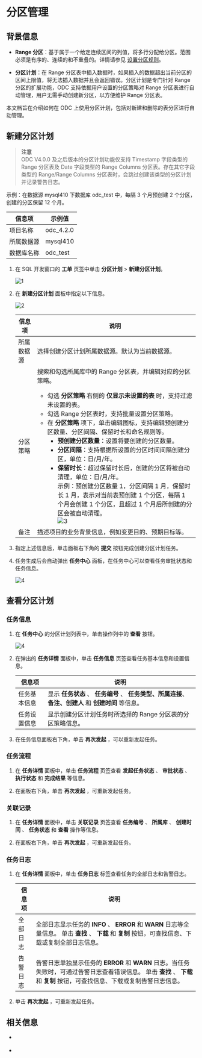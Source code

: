 # 分区管理

## 背景信息

- **Range 分区**：基于属于一个给定连续区间的列值，将多行分配给分区。范围必须是有序的、连续的和不重叠的。详情请参见 [设置分区规则](../11.web-odc-database-objects/1.web-odc-table-objects/2.web-odc-create-a-table.md)。

- **分区计划**：在 Range 分区表中插入数据时，如果插入的数据超出当前分区的区间上限值，将无法插入数据并且会返回错误。分区计划是专门针对 Range 分区的扩展功能，ODC 支持依据用户设置的分区策略对 Range 分区表进行自动管理，用户无需手动创建新分区，以方便维护 Range 分区表。

本文档旨在介绍如何在 ODC 上使用分区计划，包括对新建和删除的表分区进行自动管理。 

## 新建分区计划

> **注意**  
> ODC V4.0.0 及之后版本的分区计划功能仅支持 Timestamp 字段类型的 Range 分区表及 Date 字段类型的 Range Columns 分区表。存在其它字段类型的 Range/Range Columns 分区表时，会跳过创建该类型的分区计划并记录警告日志。

示例：在数据源 mysql410 下数据库 odc_test 中，每隔 3 个月预创建 2 个分区，创建的分区保留 12 个月。

| 信息项 | 示例值 |
| ------ | ------ |
|项目名称 | odc_4.2.0 |
|所属数据源|mysql410 |
|数据库名称|odc_test|

1. 在 SQL 开发窗口的 **工单** 页签中单击 **分区计划** > **新建分区计划**。

   ![1]()

2. 在 **新建分区计划** 面板中指定以下信息。

   ![2]()

   | **信息项** | **说明**   |
   |---------|-----------------------------------------------------------------------------------------------------------------------------------------------------------------------------------------------------------------------------------------------------------------------------------------------------|
   | 所属数据源    | 选择创建分区计划所属数据源。默认为当前数据源。 |
   | 分区策略    | 搜索和勾选所属库中的 Range 分区表，并编辑对应的分区策略。 <ul><li> 勾选 **分区策略** 右侧的 **仅显示未设置的表** 时，支持过滤未设置的表。 </li><li> 勾选 Range 分区表时，支持批量设置分区策略。</li><li> 在 **分区策略** 项下，单击编辑图标，支持编辑预创建分区数量、分区间隔、保留时长和命名规则等。<ul><li> **预创建分区数量**：设置将要创建的分区数量。</li><li> **分区间隔**：支持根据所设置的分区时间间隔创建分区，单位：日/月/年。</li><li> **保留时长**：超过保留时长后，创建的分区将被自动清理，单位：日/月/年。 <br> 示例：预创建分区数量  1，分区间隔 1 月，保留时长 1 月，表示对当前表预创建 1 个分区，每隔 1 个月会创建 1 个分区，且超过 1 个月后所创建的分区会被自动清理。<br> ![3]()</li></ul></li></ul>    |
   | 备注      | 描述项目的业务背景信息，例如变更目的、预期目标等。  |

3. 指定上述信息后，单击面板右下角的 **提交** 按钮完成创建分区计划任务。

4. 任务生成后会自动弹出 **任务中心** 面板，在任务中心可以查看任务审批状态和任务信息。

   ![4]()

## 查看分区计划

### **任务信息**

1. 在 **任务中心** 的分区计划列表中，单击操作列中的 **查看** 按钮。

   ![4]()

2. 在弹出的 **任务详情** 面板中，单击 **任务信息** 页签查看任务基本信息和设置信息。

   | 信息项 | 说明   |
   |---------|------------------|
   | 任务基本信息  | 显示 **任务状态** 、 **任务编号** 、 **任务类型、所属连接**、 **备注、创建人** 和 **创建时间** 等信息。 |
   | 任务设置信息  | 显示创建分区计划任务时所选择的 Range 分区表的分区策略信息。|

3. 在任务信息面板右下角，单击 **再次发起** ，可以重新发起任务。

### **任务流程** 

1. 在 **任务详情** 面板中，单击 **任务流程** 页签查看 **发起任务状态** 、 **审批状态** 、 **执行状态** 和 **完成结果** 等信息。


2. 在面板右下角，单击 **再次发起** ，可重新发起任务。

### 关联记录

1. 在 **任务详情** 面板中，单击 **关联记录** 页签查看 **任务编号** 、 **所属库** 、 **创建时间** 、 **任务状态** 和 **查看** 操作等信息。

2. 在面板右下角，单击 **再次发起** ，可重新发起任务。

### 任务日志


1. 在 **任务详情** 面板中，单击 **任务日志** 标签查看任务的全部日志和告警日志。


   | 信息项  | 说明     |
   |------|-----------------------------|
   | 全部日志 | 全部日志显示任务的 **INFO** 、 **ERROR** 和 **WARN** 日志等全量信息。 单击 **查找** 、 **下载** 和 **复制** 按钮，可查找信息、下载或复制全部日志信息。        |
   | 告警日志 | 告警日志单独显示任务的 **ERROR** 和 **WARN** 日志。当任务失败时，可通过告警日志查看错误信息。 单击 **查找** 、 **下载** 和 **复制** 按钮，可查找信息、下载或复制告警日志信息。 |

2. 单击 **再次发起** ，可重新发起任务。


**相关信息**
-------------------------

* []()


* []()